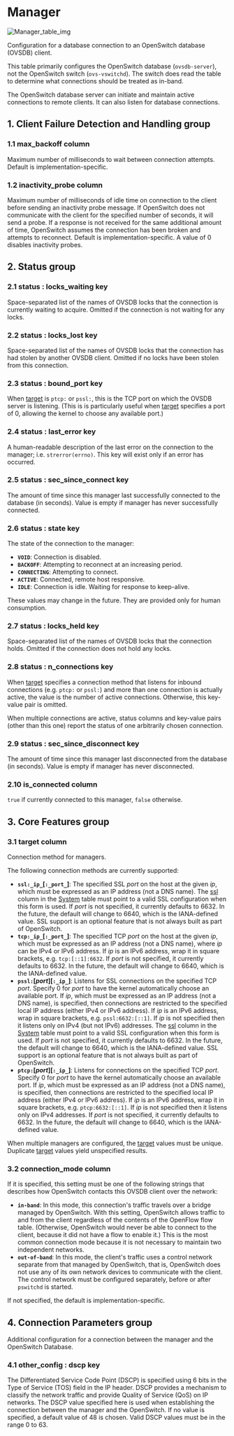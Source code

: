 # Manager

![Manager_table_img](http://www.plantuml.com/plantuml/img/SoWkIImgAStDuIf8JCvEJ4zLK0hApozH24bCoaajLbAevb80WkISnE9YXU3AufBKN0KR6mMD49sSpFICalIYrDGyJGKxEwvQBeWQtyGye255s1L13T3LjOEfut98pKi1sWu0)

Configuration for a database connection to an OpenSwitch database (OVSDB)
client.

This table primarily configures the OpenSwitch database (`ovsdb-server`), not
the OpenSwitch switch (`ovs-vswitchd`).  The switch does read the table to
determine what connections should be treated as in-band.

The OpenSwitch database server can initiate and maintain active connections to
remote clients.  It can also listen for database connections.

## 1. Client Failure Detection and Handling group

### 1.1 max_backoff column

Maximum number of milliseconds to wait between connection attempts. Default is
implementation-specific.

### 1.2 inactivity_probe column

Maximum number of milliseconds of idle time on connection to the client before
sending an inactivity probe message.  If OpenSwitch does not communicate with
the client for the specified number of seconds, it will send a probe.  If a
response is not received for the same additional amount of time, OpenSwitch
assumes the connection has been broken and attempts to reconnect.  Default is
implementation-specific. A value of 0 disables inactivity probes.

## 2. Status group

### 2.1 status : locks_waiting key

Space-separated list of the names of OVSDB locks that the connection is
currently waiting to acquire.  Omitted if the connection is not waiting for any
locks.

### 2.2 status : locks_lost key

Space-separated list of the names of OVSDB locks that the connection has had
stolen by another OVSDB client.  Omitted if no locks have been stolen from this
connection.

### 2.3 status : bound_port key

When [target](manager.html#target-column) is `ptcp:` or `pssl:`, this is the TCP port on
which the OVSDB server is listening.  (This is is particularly useful when
[target](manager.html#target-column) specifies a port of 0, allowing the kernel to choose
any available port.)

### 2.4 status : last_error key

A human-readable description of the last error on the connection to the manager;
i.e. `strerror(errno)`.  This key will exist only if an error has occurred.

### 2.5 status : sec_since_connect key

The amount of time since this manager last successfully connected to the
database (in seconds). Value is empty if manager has never successfully
connected.

### 2.6 status : state key

The state of the connection to the manager:

+ __`VOID`__:  Connection is disabled.
+ __`BACKOFF`__:  Attempting to reconnect at an increasing period.
+ __`CONNECTING`__:  Attempting to connect.
+ __`ACTIVE`__:  Connected, remote host responsive.
+ __`IDLE`__:  Connection is idle.  Waiting for response to keep-alive.

These values may change in the future.  They are provided only for human
consumption.

### 2.7 status : locks_held key

Space-separated list of the names of OVSDB locks that the connection holds.
Omitted if the connection does not hold any locks.

### 2.8 status : n_connections key

When [target](manager.html#target-column) specifies a connection method that listens for
inbound connections (e.g. `ptcp:` or `pssl:`) and more than one connection is
actually active, the value is the number of active connections.  Otherwise, this
key-value pair is omitted.

When multiple connections are active, status columns and key-value pairs (other
than this one) report the status of one arbitrarily chosen connection.

### 2.9 status : sec_since_disconnect key

The amount of time since this manager last disconnected from the database (in
seconds). Value is empty if manager has never disconnected.

### 2.10 is_connected column

`true` if currently connected to this manager, `false` otherwise.

## 3. Core Features group

### 3.1 target column

Connection method for managers.

The following connection methods are currently supported:

+ __`ssl:_ip_`[`:_port_`]__:    The specified SSL _port_ on the host at the
given _ip_, which must be expressed as an IP address (not a DNS name).  The
[ssl](system.html#ssl-column) column in the [System](system.html) table must point to a valid SSL
configuration when this form is used.   If _port_ is not specified, it currently
defaults to 6632.  In the future, the default will change to 6640, which is the
IANA-defined value.   SSL support is an optional feature that is not always
built as part of OpenSwitch.
+ __`tcp:_ip_`[`:_port_`]__:    The specified TCP _port_ on the host at the
given _ip_, which must be expressed as an IP address (not a DNS name), where
_ip_ can be IPv4 or IPv6 address.  If _ip_ is an IPv6 address, wrap it in square
brackets, e.g. `tcp:[::1]:6632`.   If _port_ is not specified, it currently
defaults to 6632.  In the future, the default will change to 6640, which is the
IANA-defined value.
+ __`pssl:`[_port_][`:_ip_`]__:    Listens for SSL connections on the specified
TCP _port_. Specify 0 for _port_ to have the kernel automatically choose an
available port.  If _ip_, which must be expressed as an IP address (not a DNS
name), is specified, then connections are restricted to the specified local IP
address (either IPv4 or IPv6 address).  If _ip_ is an IPv6 address, wrap in
square brackets, e.g. `pssl:6632:[::1]`.  If _ip_ is not specified then it
listens only on IPv4 (but not IPv6) addresses. The [ssl](system.html#ssl-column) column in
the [System](system.html) table must point to a valid SSL configuration when this
form is used.   If _port_ is not specified, it currently defaults to 6632.  In
the future, the default will change to 6640, which is the IANA-defined value.
SSL support is an optional feature that is not always built as part of
OpenSwitch.
+ __`ptcp:`[_port_][`:_ip_`]__:    Listens for connections on the specified TCP
_port_. Specify 0 for _port_ to have the kernel automatically choose an
available port.  If _ip_, which must be expressed as an IP address (not a DNS
name), is specified, then connections are restricted to the specified local IP
address (either IPv4 or IPv6 address).  If _ip_ is an IPv6 address, wrap it in
square brackets, e.g. `ptcp:6632:[::1]`.  If _ip_ is not specified then it
listens only on IPv4 addresses.   If _port_ is not specified, it currently
defaults to 6632.  In the future, the default will change to 6640, which is the
IANA-defined value.

When multiple managers are configured, the [target](manager.html#target-column) values must
be unique.  Duplicate [target](manager.html#target-column) values yield unspecified results.

### 3.2 connection_mode column

If it is specified, this setting must be one of the following strings that
describes how OpenSwitch contacts this OVSDB client over the network:

+ __`in-band`__:   In this mode, this connection's traffic travels over a bridge
managed by OpenSwitch.  With this setting, OpenSwitch allows traffic to and from
the client regardless of the contents of the OpenFlow flow table.  (Otherwise,
OpenSwitch would never be able to connect to the client, because it did not have
a flow to enable it.)  This is the most common connection mode because it is not
necessary to maintain two independent networks.
+ __`out-of-band`__:   In this mode, the client's traffic uses a control network
separate from that managed by OpenSwitch, that is, OpenSwitch does not use any
of its own network devices to communicate with the client. The control network
must be configured separately, before or after `pswitchd` is started.

If not specified, the default is implementation-specific.

## 4. Connection Parameters group

Additional configuration for a connection between the manager and the OpenSwitch
Database.

### 4.1 other_config : dscp key

The Differentiated Service Code Point (DSCP) is specified using 6 bits in the
Type of Service (TOS) field in the IP header. DSCP provides a mechanism to
classify the network traffic and provide Quality of Service (QoS) on IP
networks.  The DSCP value specified here is used when establishing the
connection between the manager and the OpenSwitch.  If no value is specified, a
default value of 48 is chosen.  Valid DSCP values must be in the range 0 to 63.

